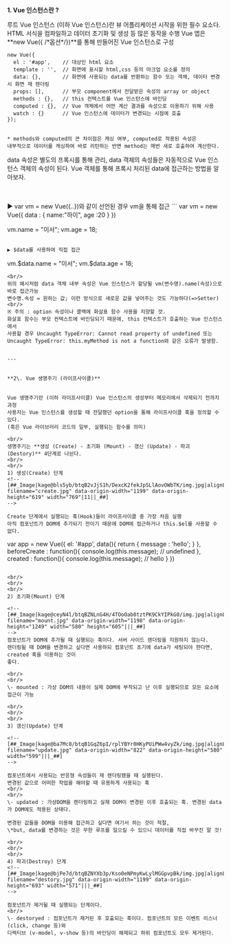 **1\. Vue 인스턴스란 ?**

루트 Vue 인스턴스 (이하 Vue 인스턴스)란 뷰 어플리케이션 시작을 위한 필수 요소다.
HTML 서식을 컴파일하고 데이터 초기화 및 생성 등 많은 동작을 수행
Vue 앱은 **new Vue({ /\*옵션\*/})**를 통해 만들어진 Vue 인스턴스로 구성

```
new Vue({
  el : '#app',    // 대상인 html 요소
  template : '',  // 화면에 표시할 html,css 등의 마크업 요소를 정의
  data: {},       // 화면에 사용되는 data를 반환하는 함수 또는 객체, 데이터 변경 시 화면 재 렌더링
  props: [],      // 부모 component에서 전달받은 속성의 array or object
  methods : {},   // this 컨텍스트를 Vue 인스턴스에 바인딩
  computed : {},  // Vue 객체에서 어떤 계산 결과를 속성으로 이용하기 위해 사용
  watch : {}      // Vue 인스턴스에 데이터가 변경되는 시점에 호출
});


* methods와 computed의 큰 차이점은 캐싱 여부, computed로 적용된 속성은
내부적으로 데이터를 캐싱하여 바로 리턴하는 반면 method는 매번 새로 호출하여 계산한다.
```

data 속성은 별도의 프록시를 통해 관리, data 객체의 속성들은 자동적으로 Vue 인스턴스 객체의 속성이 된다. 
Vue 객체를 통해 프록시 처리된 data에 접근하는 방법을 알아보자.

<br/>
<br/>
▶ var vm = new Vue({..})와 같이 선언된 경우 vm을 통해 접근
```
var vm = new Vue({
  data : {
    name:"하이",
    age :20
  }
})

vm.name = "이서";
vm.age = 18;
```

▶ $data를 사용하여 직접 접근
```
vm.$data.name = "이서";
vm.$data.age = 18;
```
<br/>
위의 예시처럼 data 객체 내부 속성은 Vue 인스턴스가 할당될 vm(변수명).name(속성)으로 바로 접근가능
변수명.속성 = 원하는 값; 이런 방식으로 새로운 값을 넣어주는 것도 가능하다(=>Setter)
<br/>
※ 주의 : option 속성이나 콜백에 화살표 함수 사용을 지양할 것.  
화살표 함수는 부모 컨텍스트에 바인딩되기 때문에, this 컨텍스트가 호출하는 Vue 인스턴스에서   
사용할 경우 Uncaught TypeError: Cannot read property of undefined 또는  
Uncaught TypeError: this.myMethod is not a function와 같은 오류가 발생함.


---


**2\. Vue 생명주기 (라이프사이클)**


Vue 생명주기란 (이하 라이프사이클) Vue 인스턴스의 생성부터 메모리에서 삭제되기 전까지 과정
사용자는 Vue 인스턴스를 생성할 때 전달했던 option을 통해 라이프사이클 훅을 정의할 수 있다. 
(훅은 Vue 라이브러리 코드의 일부, 실행되는 함수를 의미)

<br/>
생명주기는 **생성 (Create) - 초기화 (Mount) - 갱신 (Update) - 파괴 (Destory)** 4단계로 나뉜다.
<br/>
<br/>
1) 생성(Create) 단계
<!--
[##_Image|kage@bls5yb/btqB2vJjS1h/DexcK2fekJpSLlAovOWbTK/img.jpg|alignLeft|data-filename="create.jpg" data-origin-width="1199" data-origin-height="619" width="769"|11||_##]
-->

Create 단계에서 실행되는 훅(Hook)들이 라이프사이클 중 가장 처음 실행
아직 컴포넌트가 DOM에 추가되기 전이기 때문에 DOM에 접근하거나 this.$el를 사용할 수 없다.

```
var app = new Vue({
  el: '#app',
  data(){
    return {
      message : 'hello';
    }
  },
  beforeCreate : function(){
    console.log(this.message); // undefined
  },
  created : function(){
    console.log(this.message); // hello
  }
})
```

<br/>
<br/>
<br/>
2) 초기화(Mount) 단계

<!-- 
[##_Image|kage@ceyN4l/btqBZNLnG4H/4TOoOab0tztPK9CkYIPkG0/img.jpg|alignLeft|data-filename="mount.jpg" data-origin-width="1198" data-origin-height="1249" width="580" height="605"|||_##]
-->
컴포넌트가 DOM에 추가될 때 실행되는 훅이다. 서버 사이드 렌더링을 지원하지 않는다. 
렌더링될 때 DOM을 변경하고 싶다면 사용하되 컴포넌트 초기에 data가 세팅되야 한다면, created 훅을 이용하는 것이
좋다.

<br/>
<br/>
\- mounted : 가상 DOM의 내용이 실제 DOM에 부착되고 난 이후 실행되므로 모든 요소에 접근이 가능

<br/>
<br/>
<br/>
3) 갱신(Update) 단계

<!--
[##_Image|kage@ba7Mc8/btqB1GqZ6pI/rplYBYr0HKyPUiPWw4vyZk/img.jpg|alignLeft|data-filename="update.jpg" data-origin-width="822" data-origin-height="580" width="599"|||_##]
-->

컴포넌트에서 사용되는 반응형 속성들이 재 렌더링됐을 때 실행된다.
변경된 값으로 어떠한 작업을 해야할 때 유용하게 사용되는 훅
<br/>
<br/>
\- updated : 가상DOM을 렌더링하고 실제 DOM이 변경된 이후 호출되는 훅. 변경된 data가 DOM에도 적용된 상태다.

변경된 값들을 DOM을 이용해 접근하고 싶다면 여기서 하는 것이 적절, 
\*but, data를 변경하는 것은 무한 루프를 일으킬 수 있으니 데이터를 직접 바꾸진 말 것!

<br/>
<br/>
<br/>
4) 파괴(Destroy) 단계
<!--
[##_Image|kage@bjPe7d/btqBZNYXb3p/Kso0eNPmyKwLylMGGpvpBk/img.jpg|alignLeft|data-filename="destory.jpg" data-origin-width="1199" data-origin-height="693" width="571"|||_##]
-->

컴포넌트가 제거될 때 실행되는 단계이다.
<br/>
\- destoryed : 컴포넌트가 제거된 후 호출되는 훅이다. 컴포넌트의 모든 이벤트 리스너 (click, change 등)와 
디렉티브 (v-model, v-show 등)의 바인딩이 해제되고 하위 컴포넌트도 모두 제거된다.
